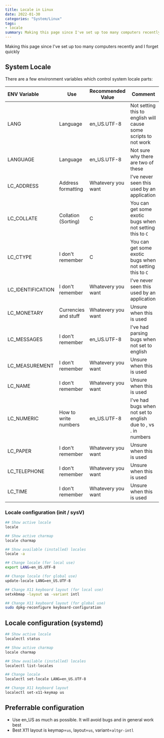 ```yaml
---
title: Locale in Linux
date: 2022-01-30
categories: "System/Linux"
tags:
- locale
summary: Making this page since I've set up too many computers recently and I forget quickly
---
```


Making this page since I've set up too many computers recently and I forget quickly

## System Locale
There are a few environment variables which control system locale parts:

| ENV Variable      | Use                 | Recommended Value | Comment |
|:------------------|---------------------|-------------------|---------|
| LANG              | Language            | en_US.UTF-8       | Not setting this to english will cause some scripts to not work |
| LANGUAGE          | Language            | en_US.UTF-8       | Not sure why there are two of these |
| LC_ADDRESS        | Address formatting  | Whatevery you want| I've never seen this used by an application |
| LC_COLLATE        | Collation (Sorting) | C                 | You can get some exotic bugs when not setting this to `C` |
| LC_CTYPE          | I don't remember    | C                 | You can get some exotic bugs when not setting this to `C` |
| LC_IDENTIFICATION | I don't remember    | Whatevery you want| I've never seen this used by an application |
| LC_MONETARY       | Currencies and stuff| Whatevery you want| Unsure when this is used |
| LC_MESSAGES       | I don't remember    | en_US.UTF-8       | I've had parsing bugs when not set to english |
| LC_MEASUREMENT    | I don't remember    | Whatevery you want| Unsure when this is used |
| LC_NAME           | I don't remember    | Whatevery you want| Unsure when this is used |
| LC_NUMERIC        | How to write numbers| en_US.UTF-8       | I've had bugs when not set to english due to , vs . in numbers |
| LC_PAPER          | I don't remember    | Whatevery you want| Unsure when this is used |
| LC_TELEPHONE      | I don't remember    | Whatevery you want| Unsure when this is used |
| LC_TIME           | I don't remember    | Whatevery you want| Unsure when this is used |

### Locale configuration (init / sysV)
```bash
## Show active locale
locale

## Show active charmap
locale charmap

## Show available (installed) locales
locale -a

## Change locale (for local use)
export LANG=en_US.UTF-8

## Change locale (for global use)
update-locale LANG=en_US.UTF-8

## Change X11 keyboard layout (for local use)
setxkbmap -layout us -variant intl

## Change X11 keyboard layout (for global use)
sudo dpkg-reconfigure keyboard-configuration
```

## Locale configuration (systemd)
```bash
## Show active locale
localectl status

## Show active charmap
locale charmap

## Show available (installed) locales
localectl list-locales

## Change locale
localectl set-locale LANG=en_US.UTF-8

## Change X11 keyboard layout
localectl set-x11-keymap us
```

## Preferrable configuration
* Use en_US as much as possible. It will avoid bugs and in general work best
* Best X11 layout is keymap=`us`, layout=`us`, variant=`altgr-intl`
